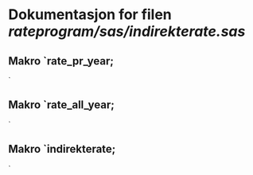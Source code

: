 
# Dokumentasjon for filen *rateprogram/sas/indirekterate.sas*


## Makro `rate_pr_year;
`


## Makro `rate_all_year;
`


## Makro `indirekterate;
`

